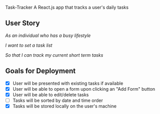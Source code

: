 Task-Tracker
A React.js app that tracks a user's daily tasks

## User Story

_As an individual who has a busy lifestyle_

_I want to set a task list_

_So that I can track my current short term tasks_

## Goals for Deployment

- [x] User will be presented with existing tasks if available
- [x] User will be able to open a form upon clicking an "Add Form" button
- [x] User will be able to edit/delete tasks
- [ ] Tasks will be sorted by date and time order
- [x] Tasks will be stored locally on the user's machine
